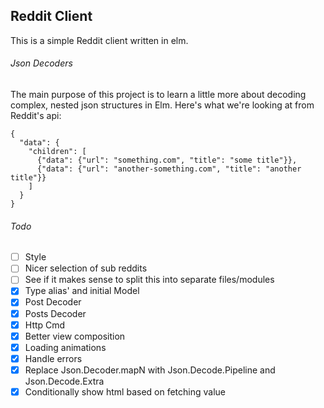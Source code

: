 ## Reddit Client

This is a simple Reddit client written in elm.

###### Json Decoders

The main purpose of this project is to learn a little more about decoding complex, nested json structures in Elm. Here's what we're looking at from Reddit's api:

```
{
  "data": {
    "children": [
      {"data": {"url": "something.com", "title": "some title"}},
      {"data": {"url": "another-something.com", "title": "another title"}}
    ]
  }
}
```

###### Todo

- [ ] Style
- [ ] Nicer selection of sub reddits
- [ ] See if it makes sense to split this into separate files/modules
- [x] Type alias' and initial Model
- [x] Post Decoder
- [x] Posts Decoder
- [x] Http Cmd
- [x] Better view composition
- [x] Loading animations
- [x] Handle errors
- [x] Replace Json.Decoder.mapN with Json.Decode.Pipeline and Json.Decode.Extra
- [x] Conditionally show html based on fetching value
